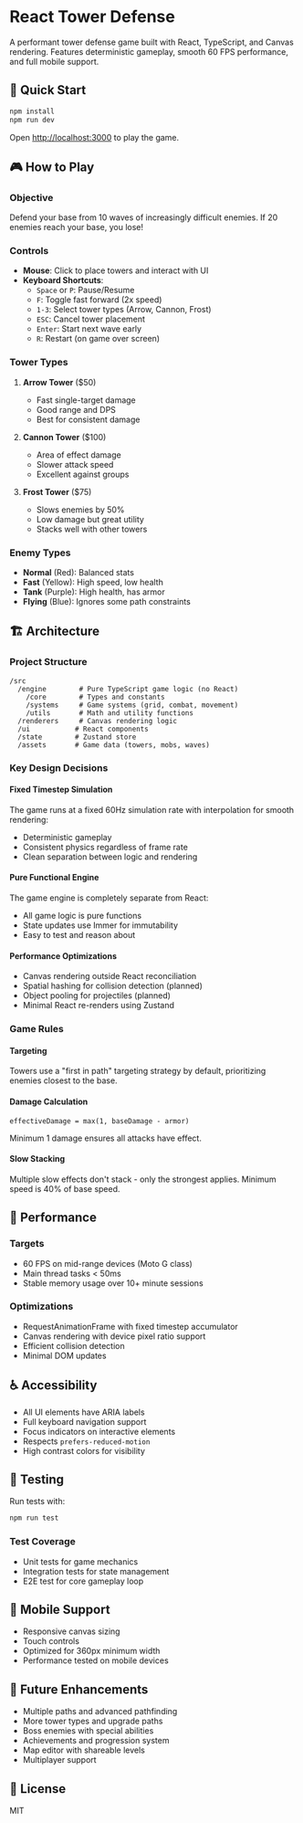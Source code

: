 # React Tower Defense

A performant tower defense game built with React, TypeScript, and Canvas rendering. Features deterministic gameplay, smooth 60 FPS performance, and full mobile support.

## 🚀 Quick Start

```bash
npm install
npm run dev
```

Open [http://localhost:3000](http://localhost:3000) to play the game.

## 🎮 How to Play

### Objective
Defend your base from 10 waves of increasingly difficult enemies. If 20 enemies reach your base, you lose!

### Controls
- **Mouse**: Click to place towers and interact with UI
- **Keyboard Shortcuts**:
  - `Space` or `P`: Pause/Resume
  - `F`: Toggle fast forward (2x speed)
  - `1-3`: Select tower types (Arrow, Cannon, Frost)
  - `ESC`: Cancel tower placement
  - `Enter`: Start next wave early
  - `R`: Restart (on game over screen)

### Tower Types
1. **Arrow Tower** ($50)
   - Fast single-target damage
   - Good range and DPS
   - Best for consistent damage

2. **Cannon Tower** ($100)
   - Area of effect damage
   - Slower attack speed
   - Excellent against groups

3. **Frost Tower** ($75)
   - Slows enemies by 50%
   - Low damage but great utility
   - Stacks well with other towers

### Enemy Types
- **Normal** (Red): Balanced stats
- **Fast** (Yellow): High speed, low health
- **Tank** (Purple): High health, has armor
- **Flying** (Blue): Ignores some path constraints

## 🏗️ Architecture

### Project Structure
```
/src
  /engine        # Pure TypeScript game logic (no React)
    /core        # Types and constants
    /systems     # Game systems (grid, combat, movement)
    /utils       # Math and utility functions
  /renderers     # Canvas rendering logic
  /ui           # React components
  /state        # Zustand store
  /assets       # Game data (towers, mobs, waves)
```

### Key Design Decisions

#### Fixed Timestep Simulation
The game runs at a fixed 60Hz simulation rate with interpolation for smooth rendering:
- Deterministic gameplay
- Consistent physics regardless of frame rate
- Clean separation between logic and rendering

#### Pure Functional Engine
The game engine is completely separate from React:
- All game logic is pure functions
- State updates use Immer for immutability
- Easy to test and reason about

#### Performance Optimizations
- Canvas rendering outside React reconciliation
- Spatial hashing for collision detection (planned)
- Object pooling for projectiles (planned)
- Minimal React re-renders using Zustand

### Game Rules

#### Targeting
Towers use a "first in path" targeting strategy by default, prioritizing enemies closest to the base.

#### Damage Calculation
```
effectiveDamage = max(1, baseDamage - armor)
```
Minimum 1 damage ensures all attacks have effect.

#### Slow Stacking
Multiple slow effects don't stack - only the strongest applies. Minimum speed is 40% of base speed.

## 🎯 Performance

### Targets
- 60 FPS on mid-range devices (Moto G class)
- Main thread tasks < 50ms
- Stable memory usage over 10+ minute sessions

### Optimizations
- RequestAnimationFrame with fixed timestep accumulator
- Canvas rendering with device pixel ratio support
- Efficient collision detection
- Minimal DOM updates

## ♿ Accessibility

- All UI elements have ARIA labels
- Full keyboard navigation support
- Focus indicators on interactive elements
- Respects `prefers-reduced-motion`
- High contrast colors for visibility

## 🧪 Testing

Run tests with:
```bash
npm run test
```

### Test Coverage
- Unit tests for game mechanics
- Integration tests for state management
- E2E test for core gameplay loop

## 📱 Mobile Support

- Responsive canvas sizing
- Touch controls
- Optimized for 360px minimum width
- Performance tested on mobile devices

## 🚧 Future Enhancements

- Multiple paths and advanced pathfinding
- More tower types and upgrade paths
- Boss enemies with special abilities
- Achievements and progression system
- Map editor with shareable levels
- Multiplayer support

## 📄 License

MIT